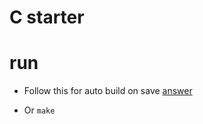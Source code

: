 # C starter

# run

- Follow this for auto build on save [answer](https://stackoverflow.com/a/64583641/11132253)

- Or `make`